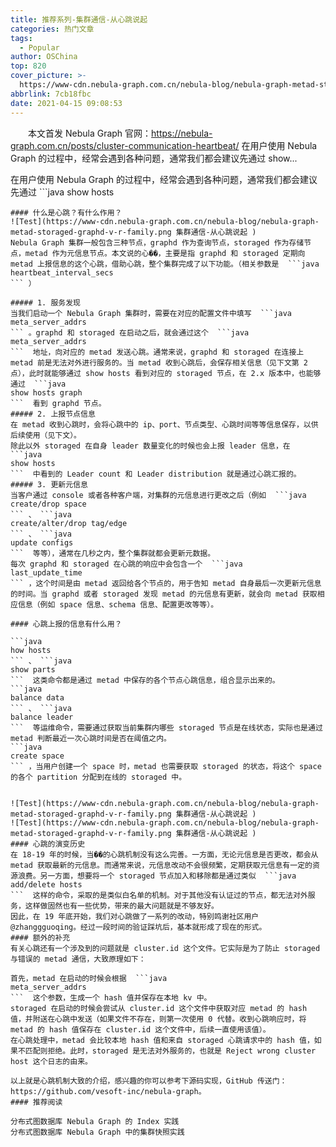 ```yaml
---
title: 推荐系列-集群通信-从心跳说起
categories: 热门文章
tags:
  - Popular
author: OSChina
top: 820
cover_picture: >-
  https://www-cdn.nebula-graph.com.cn/nebula-blog/nebula-graph-metad-storaged-graphd-v-r-family.png
abbrlink: 7cb18fbc
date: 2021-04-15 09:08:53
---
```


&emsp;&emsp;本文首发 Nebula Graph 官网：https://nebula-graph.com.cn/posts/cluster-communication-heartbeat/ 在用户使用 Nebula Graph 的过程中，经常会遇到各种问题，通常我们都会建议先通过 show...
<!-- more -->

                                                                                                                                                                                         
在用户使用 Nebula Graph 的过程中，经常会遇到各种问题，通常我们都会建议先通过  ```java 
  show hosts
  ```  查看集群状态。可以说，整个 Nebula Graph 的集群状态都是靠心跳机制来构建的。本文将从心跳说起，帮助你了解 Nebula Graph 集群各个节点之间通信的机制。 
#### 什么是心跳？有什么作用？ 
![Test](https://www-cdn.nebula-graph.com.cn/nebula-blog/nebula-graph-metad-storaged-graphd-v-r-family.png 集群通信-从心跳说起 ) 
Nebula Graph 集群一般包含三种节点，graphd 作为查询节点，storaged 作为存储节点，metad 作为元信息节点。本文说的心��，主要是指 graphd 和 storaged 定期向 metad 上报信息的这个心跳，借助心跳，整个集群完成了以下功能。（相关参数是  ```java 
  heartbeat_interval_secs
  ``` ） 
 
##### 1. 服务发现 
当我们启动一个 Nebula Graph 集群时，需要在对应的配置文件中填写  ```java 
  meta_server_addrs
  ``` 。graphd 和 storaged 在启动之后，就会通过这个  ```java 
  meta_server_addrs
  ```  地址，向对应的 metad 发送心跳。通常来说，graphd 和 storaged 在连接上 metad 前是无法对外进行服务的。当 metad 收到心跳后，会保存相关信息（见下文第 2 点），此时就能够通过 show hosts 看到对应的 storaged 节点，在 2.x 版本中，也能够通过  ```java 
  show hosts graph
  ```  看到 graphd 节点。 
##### 2. 上报节点信息 
在 metad 收到心跳时，会将心跳中的 ip、port、节点类型、心跳时间等等信息保存，以供后续使用（见下文）。 
除此以外 storaged 在自身 leader 数量变化的时候也会上报 leader 信息，在  ```java 
  show hosts
  ```  中看到的 Leader count 和 Leader distribution 就是通过心跳汇报的。 
##### 3. 更新元信息 
当客户通过 console 或者各种客户端，对集群的元信息进行更改之后（例如  ```java 
  create/drop space
  ``` 、 ```java 
  create/alter/drop tag/edge
  ``` 、 ```java 
  update configs
  ```  等等），通常在几秒之内，整个集群就都会更新元数据。 
每次 graphd 和 storaged 在心跳的响应中会包含一个  ```java 
  last_update_time
  ``` ，这个时间是由 metad 返回给各个节点的，用于告知 metad 自身最后一次更新元信息的时间。当 graphd 或者 storaged 发现 metad 的元信息有更新，就会向 metad 获取相应信息（例如 space 信息、schema 信息、配置更改等等）。 
 
#### 心跳上报的信息有什么用？ 
 
  ```java 
  how hosts
  ``` 、 ```java 
  show parts
  ```  这类命令都是通过 metad 中保存的各个节点心跳信息，组合显示出来的。 
  ```java 
  balance data
  ``` 、 ```java 
  balance leader
  ```  等运维命令，需要通过获取当前集群内哪些 storaged 节点是在线状态，实际也是通过 metad 判断最近一次心跳时间是否在阈值之内。 
  ```java 
  create space
  ``` ，当用户创建一个 space 时，metad 也需要获取 storaged 的状态，将这个 space 的各个 partition 分配到在线的 storaged 中。 
 
 
![Test](https://www-cdn.nebula-graph.com.cn/nebula-blog/nebula-graph-metad-storaged-graphd-v-r-family.png 集群通信-从心跳说起 ) 
![Test](https://www-cdn.nebula-graph.com.cn/nebula-blog/nebula-graph-metad-storaged-graphd-v-r-family.png 集群通信-从心跳说起 ) 
#### 心跳的演变历史 
在 18-19 年的时候，当��的心跳机制没有这么完善。一方面，无论元信息是否更改，都会从 metad 获取最新的元信息。而通常来说，元信息改动不会很频繁，定期获取元信息有一定的资源浪费。另一方面，想要将一个 storaged 节点加入和移除都是通过类似  ```java 
  add/delete hosts
  ```  这样的命令，采取的是类似白名单的机制。对于其他没有认证过的节点，都无法对外服务，这样做固然也有一些优势，带来的最大问题就是不够友好。 
因此，在 19 年底开始，我们对心跳做了一系列的改动，特别鸣谢社区用户 @zhanggguoqing。经过一段时间的验证踩坑后，基本就形成了现在的形式。 
#### 额外的补充 
有关心跳还有一个涉及到的问题就是 cluster.id 这个文件。它实际是为了防止 storaged 与错误的 metad 通信，大致原理如下： 
 
 首先，metad 在启动的时候会根据  ```java 
  meta_server_addrs
  ```  这个参数，生成一个 hash 值并保存在本地 kv 中。 
 storaged 在启动的时候会尝试从 cluster.id 这个文件中获取对应 metad 的 hash 值，并附送在心跳中发送（如果文件不存在，则第一次使用 0 代替。收到心跳响应时，将 metad 的 hash 值保存在 cluster.id 这个文件中，后续一直使用该值）。 
 在心跳处理中，metad 会比较本地 hash 值和来自 storaged 心跳请求中的 hash 值，如果不匹配则拒绝。此时，storaged 是无法对外服务的，也就是 Reject wrong cluster host 这个日志的由来。 
 
以上就是心跳机制大致的介绍，感兴趣的你可以参考下源码实现，GitHub 传送门：https://github.com/vesoft-inc/nebula-graph。 
#### 推荐阅读 
 
 分布式图数据库 Nebula Graph 的 Index 实践 
 分布式图数据库 Nebula Graph 中的集群快照实践 

                                        